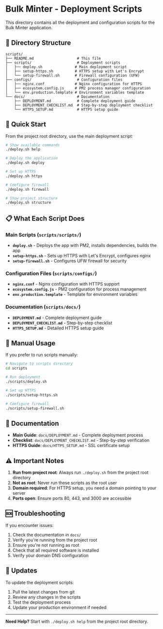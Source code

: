 # Bulk Minter - Deployment Scripts

This directory contains all the deployment and configuration scripts for the Bulk Minter application.

## 📁 Directory Structure

```
scripts/
├── README.md                    # This file
├── scripts/                     # Deployment scripts
│   ├── deploy.sh               # Main deployment script
│   ├── setup-https.sh          # HTTPS setup with Let's Encrypt
│   └── setup-firewall.sh       # Firewall configuration (UFW)
├── configs/                     # Configuration files
│   ├── nginx.conf              # Nginx configuration for HTTPS
│   ├── ecosystem.config.js     # PM2 process manager configuration
│   └── env.production.template # Environment variables template
└── docs/                        # Documentation
    ├── DEPLOYMENT.md            # Complete deployment guide
    ├── DEPLOYMENT_CHECKLIST.md  # Step-by-step deployment checklist
    └── HTTPS_SETUP.md           # HTTPS setup guide
```

## 🚀 Quick Start

From the project root directory, use the main deployment script:

```bash
# Show available commands
./deploy.sh help

# Deploy the application
./deploy.sh deploy

# Set up HTTPS
./deploy.sh https

# Configure firewall
./deploy.sh firewall

# Show project structure
./deploy.sh structure
```

## 📋 What Each Script Does

### Main Scripts (`scripts/scripts/`)
- **`deploy.sh`** - Deploys the app with PM2, installs dependencies, builds the app
- **`setup-https.sh`** - Sets up HTTPS with Let's Encrypt, configures nginx
- **`setup-firewall.sh`** - Configures UFW firewall for security

### Configuration Files (`scripts/configs/`)
- **`nginx.conf`** - Nginx configuration with HTTPS support
- **`ecosystem.config.js`** - PM2 configuration for process management
- **`env.production.template`** - Template for environment variables

### Documentation (`scripts/docs/`)
- **`DEPLOYMENT.md`** - Complete deployment guide
- **`DEPLOYMENT_CHECKLIST.md`** - Step-by-step checklist
- **`HTTPS_SETUP.md`** - Detailed HTTPS setup guide

## 🔧 Manual Usage

If you prefer to run scripts manually:

```bash
# Navigate to scripts directory
cd scripts

# Run deployment
./scripts/deploy.sh

# Set up HTTPS
./scripts/setup-https.sh

# Configure firewall
./scripts/setup-firewall.sh
```

## 📖 Documentation

- **Main Guide**: `docs/DEPLOYMENT.md` - Complete deployment process
- **Checklist**: `docs/DEPLOYMENT_CHECKLIST.md` - Step-by-step verification
- **HTTPS Guide**: `docs/HTTPS_SETUP.md` - SSL certificate setup

## ⚠️ Important Notes

1. **Run from project root**: Always run `./deploy.sh` from the project root directory
2. **Not as root**: Never run these scripts as the root user
3. **Domain required**: For HTTPS setup, you need a domain pointing to your server
4. **Ports open**: Ensure ports 80, 443, and 3000 are accessible

## 🆘 Troubleshooting

If you encounter issues:

1. Check the documentation in `docs/`
2. Verify you're running from the project root
3. Ensure you're not running as root
4. Check that all required software is installed
5. Verify your domain DNS configuration

## 🔄 Updates

To update the deployment scripts:

1. Pull the latest changes from git
2. Review any changes in the scripts
3. Test the deployment process
4. Update your production environment if needed

---

**Need Help?** Start with `./deploy.sh help` from the project root directory.
